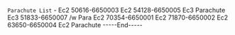 `Parachute List`
	-
Ec2 50616-6650003
Ec2 54128-6650005
Ec3 Parachute
Ec3 51833-6650007 /w Para
Ec2 70354-6650001
Ec2 71870-6650002
Ec2 63650-6650004
Ec2 Parachute
-----End-----